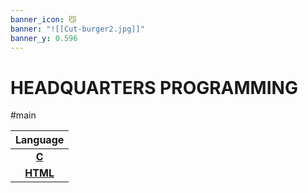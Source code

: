 ```yaml
---
banner_icon: 😼
banner: "![[Cut-burger2.jpg]]"
banner_y: 0.596
---
```

# HEADQUARTERS PROGRAMMING
#main 

|   Language    |
|:-------------:|
| [**C**](C.md) |
| **[HTML](HTML)**              |